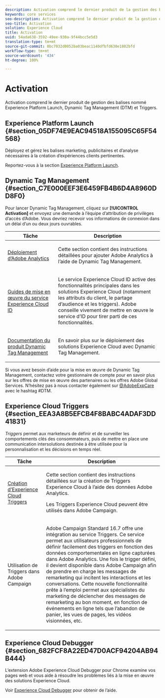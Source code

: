 ```yaml
---
description: Activation comprend le dernier produit de la gestion des balises appelé Experience Platform Launch. Dynamic Tag Management et Triggers.
keywords: core services
seo-description: Activation comprend le dernier produit de la gestion des balises appelé Experience Platform Launch. Dynamic Tag Management et Triggers.
seo-title: Activation
solution: Experience Cloud
title: Activation
uuid: 54ada638-3592-49ee-930a-9f44bcc5e5d3
translation-type: tm+mt
source-git-commit: 0bc7032d0052ba03beac1140dfbfd630e1802bfd
workflow-type: tm+mt
source-wordcount: '434'
ht-degree: 100%

---
```



# Activation

Activation comprend le dernier produit de gestion des balises nommé Experience Platform Launch, Dynamic Tag Management (DTM) et Triggers.

## Experience Platform Launch {#section_05DF74E9EAC94518A155095C65F54568}

Déployez et gérez les balises marketing, publicitaires et d’analyse nécessaires à la création d’expériences clients pertinentes.

Reportez-vous à la section [Experience Platform Launch](https://docs.adobe.com/content/help/fr-FR/launch/using/intro/get-started/quick-start.html).

## Dynamic Tag Management {#section_C7E000EEF3E6459FB4B6D4A8960DD8F0}

Pour lancer Dynamic Tag Management, cliquez sur **[!UICONTROL Activation]** et envoyez une demande à l’équipe d’attribution de privilèges d’accès d’Adobe. Vous devriez recevoir vos informations de connexion dans un délai d’un ou deux jours ouvrables.

<table id="table_3241FF7CA0B242BFAFC68362A62AA0C7"> 
 <thead> 
  <tr> 
   <th colname="col1" class="entry"> Tâche </th> 
   <th colname="col2" class="entry"> Description </th> 
  </tr> 
 </thead>
 <tbody> 
  <tr> 
   <td colname="col1"> <p> <a href="https://docs.adobe.com/content/help/fr-FR/dtm/using/tools/analytics-dtm.html" format="html" scope="external"> Déploiement d’Adobe Analytics </a> </p> </td> 
   <td colname="col2"> <p> Cette section contient des instructions détaillées pour ajouter Adobe Analytics à l’aide de Dynamic Tag Management. </p> </td> 
  </tr> 
  <tr> 
   <td colname="col1"> <p> <a href="https://docs.adobe.com/content/help/en/id-service/using/implementation-guides/implementation-guides.html" format="html" scope="external"> Guides de mise en œuvre du service Experience Cloud ID </a> </p> </td> 
   <td colname="col2"> <p>Le service Experience Cloud ID active des fonctionnalités principales dans les solutions Experience Cloud (notamment les attributs du client, le partage d’audience et les triggers). Adobe conseille vivement de mettre en œuvre le service d’ID pour tirer parti de ces fonctionnalités. </p> </td> 
  </tr> 
  <tr> 
   <td colname="col1"> <p> <a href="https://docs.adobe.com/content/help/fr-FR/dtm/using/dtm-home.html" format="https" scope="external"> Documentation du produit Dynamic Tag Management </a> </p> </td> 
   <td colname="col2"> <p>En savoir plus sur le déploiement des solutions Experience Cloud avec Dynamic Tag Management. </p> </td>
  </tr> 
 </tbody> 
</table>

Si vous avez besoin d’aide pour la mise en œuvre de Dynamic Tag Management, contactez votre gestionnaire de compte pour en savoir plus sur les offres de mise en œuvre des partenaires ou les offres Adobe Global Services. N’hésitez pas à nous contacter également sur [@AdobeExpCare](https://twitter.com/AdobeExpCare) avec le hashtag #DTM.

## Experience Cloud Triggers {#section_EEA3A8B5EFCB4F8BABC4ADAF3DD41831}

*Triggers* permet aux marketeurs de définir et de surveiller les comportements clés des consommateurs, puis de mettre en place une communication intersolutions destinée à être utilisée pour la personnalisation et les décisions en temps réel.

<table id="table_AF6842470172429EA97C9B02163BD0C3"> 
 <thead> 
  <tr> 
   <th colname="col1" class="entry"> Tâche </th>
   <th colname="col2" class="entry"> Description </th>
  </tr> 
 </thead>
 <tbody> 
  <tr> 
   <td colname="col1"> <p> <a href="../activation/triggers.md#concept_887B30241B3E4DB0A2553B2996E2D4FB" format="dita" scope="local"> Création d’Experience Cloud Triggers </a> </p> </td> 
   <td colname="col2"> <p> Cette section contient des instructions détaillées sur la création de Triggers Experience Cloud à l’aide des données Adobe Analytics. </p> <p>Les Triggers Experience Cloud peuvent être utilisés dans Adobe Campaign. </p> </td>
  </tr>
  <tr> 
   <td colname="col1"> <p>Utilisation de Triggers dans Adobe Campaign </p> </td> 
   <td colname="col2"> <p> Adobe Campaign Standard 16.7 offre une intégration au service Triggers. Ce service permet aux utilisateurs professionnels de définir facilement des triggers en fonction des données comportementales en ligne capturées dans Adobe Analytics. Une fois le trigger défini, il devient disponible dans Adobe Campaign afin de prendre en charge les messages de remarketing qui incitent les interactions et les conversations. Cette nouvelle fonctionnalité prête à l’emploi permet aux spécialistes du marketing de déclencher des messages de remarketing au bon moment, en fonction de événements en ligne tels que l’abandon de panier, les vues de pages, les vidéos visionnées, etc. </p> </td>
  </tr>
 </tbody>
</table>


## Experience Cloud Debugger {#section_682FCF8A22ED47D0ACF94204AB94B444}

L’extension Adobe Experience Cloud Debugger pour Chrome examine vos pages web et vous aide à résoudre les problèmes liés à la mise en œuvre des solutions Experience Cloud.

Voir [Experience Cloud Debugger](https://docs.adobe.com/content/help/fr-FR/debugger/using/experience-cloud-debugger.html) pour obtenir de l’aide.
